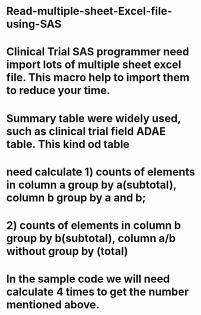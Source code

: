 # Read-multiple-sheet-Excel-file-using-SAS
# Clinical Trial SAS programmer need import lots of multiple sheet excel file. This macro help to import them to reduce your time.
# Summary table were widely used, such as clinical trial field ADAE table. This kind od table 
# need calculate 1) counts of elements in column a group by a(subtotal), column b group by a and b;
#                2) counts of elements in column b group by b(subtotal), column a/b without group by (total)
# In the sample code we will need calculate 4 times to get the number mentioned above. 
